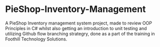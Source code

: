 # PieShop-Inventory-Management

A PieShop Inventory management system project, made to review OOP Principles in C# whilst also getting an introduction to unit testing and utilizing Github flow branching strategry, done as a part of the training in Foothill Technology Solutions.
